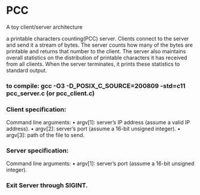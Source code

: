 # PCC
A toy client/server architecture

a printable characters counting(PCC) server. Clients connect to the server and send it a stream of bytes. The server counts how
many of the bytes are printable and returns that number to the client. The server also maintains
overall statistics on the distribution of printable characters it has received from all clients. When
the server terminates, it prints these statistics to standard output.

### to compile: gcc -O3 -D_POSIX_C_SOURCE=200809 -std=c11 pcc_server.c (or pcc_client.c)
### Client specification:
  Command line arguments:
  • argv[1]: server’s IP address (assume a valid IP address).
  • argv[2]: server’s port (assume a 16-bit unsigned integer).
  • argv[3]: path of the file to send.
### Server specification:
  Command line arguments:
  • argv[1]: server’s port (assume a 16-bit unsigned integer).
### Exit Server through SIGINT.
